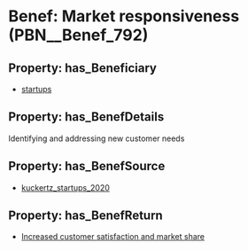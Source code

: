 # Benef: __Market responsiveness__ (PBN__Benef_792)

## Property: has_Beneficiary

* [startups](../Stakeholder/PBN__Stakeholder_322)

## Property: has_BenefDetails

Identifying and addressing new customer needs

## Property: has_BenefSource

* [kuckertz_startups_2020](../Article/PBN__Article_158)

## Property: has_BenefReturn

* [Increased customer satisfaction and market share](../BenefReturn/PBN__BenefReturn_860)

